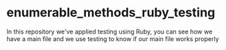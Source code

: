 # enumerable_methods_ruby_testing
In this repository we've applied testing using Ruby, you can see how we have a main file and we use testing to know if our main file works properly
